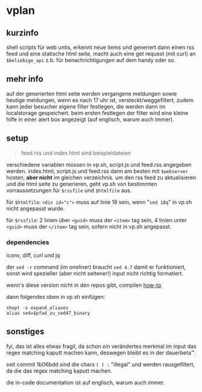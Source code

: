# vplan

## kurzinfo

shell scripts für web untis, erkennt neue items und generiert dann einen rss feed und eine statische html seite, macht auch eine get request (mit curl) an `$beliebige_api` z.b. für benachrichtigungen auf dem handy oder so.

## mehr info

auf der generierten html seite werden vergangene meldungen sowie heutige meldungen, wenn es nach 17 uhr ist, versteckt/weggefiltert, zudem kann jeder besucher eigene filter festlegen, die werden dann im localstorage gespeichert. beim ersten festlegen der filter wird eine kleine hilfe in einer alert box angezeigt (auf englisch, warum auch immer).

## setup

> feed.rss und index.html sind beispieldateien

verschiedene variablen müssen in vp.sh, script.js und feed.rss angegeben werden. index.html, script.js und feed.rss dann am besten mit `$webserver` hosten, **aber nicht** im gleichen verzeichnis.
um den rss feed zu aktualisieren und die html seite zu generieren, geht vp.sh von bestimmten vorraussetzungen für `$rssfile` und `$htmlfile` aus.

für `$htmlfile`: `<div id="c">` muss auf linie 18 sein, wenn "`sed 18q`" in vp.sh nicht angepasst wurde.

für `$rssfile`: 2 linien über `<guid>` muss der `<item>` tag sein, 4 linien unter `<guid>` muss der `</item>` tag sein, sofern nicht in vp.sh angepasst.

### dependencies

iconv, diff, curl und jq

der `sed -r` command (im oneliner) braucht `sed 4.7` damit er funktioniert, sonst wird spezieller (aber nicht seltener!) input nicht richtig formatiert.

wenn's diese version nicht in den repos gibt, compilen [how-to](https://askubuntu.com/questions/1107139/how-to-upgrade-sed-to-4-5-on-ubuntu-server-18-04).

dann folgendes oben in vp.sh einfügen:
```
shopt -s expand_aliases
alias sed=$pfad_zu_sed47_binary
```

## sonstiges

fyi, das ist alles etwas fragil, da schon *ein* verändertes merkmal im input das regex matching kaputt machen kann, deswegen bleibt es in der dauerbeta™.

seit commit 1b06bdd sind die chars `( ) :` "illegal" und werden rausgefiltert, da die das regex matching kaputt machen.

die in-code documentation ist auf englisch, warum auch immer.
